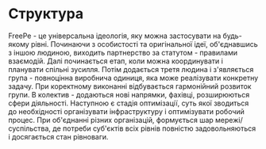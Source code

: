 # Структура

FreePe - це універсальна ідеологія, яку можна застосувати на будь-якому рівні. Починаючи з особистості та оригінальної ідеї, об'єднавшись з іншою людиною, виходить партнерство за статутом - правилами взаємодій. Далі починається етап, коли можна координувати і планувати спільні зусилля. Потім додається третя людина і з'являється група - повноцінна виробнича одиниця, яка може реалізувати конкретну задачу. При коректному виконанні відбувається гармонійний розвиток групи. В колектив - додаються нові напрямки, фахівці, розширюються сфери діяльності. Наступною є стадія оптимізації, суть якої зводиться до необхідності організувати інфраструктуру і оптимізувати робочий процес. При об'єднанні різних організацій, формується шар мережі/суспільства, де потреби суб'єктів всіх рівнів повністю задовольняються і досягається стан рівноваги.